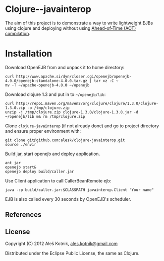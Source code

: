 # Clojure--javainterop

The aim of this project is to demonstrate a way to write lightweight
EJBs using clojure and deploying without using [Ahead-of-Time (AOT) compilation][1].

# Installation

Download OpenEJB from and unpack it to home directory:

    curl http://www.apache.si/dyn/closer.cgi/openejb/openejb-4.0.0/openejb-standalone-4.0.0.tar.gz | tar xz -C ~
    mv -T ~/apache-openejb-4.0.0 ~/openejb

Download clojure 1.3 and put in to `~/openejb/lib`:

    curl http://repo1.maven.org/maven2/org/clojure/clojure/1.3.0/clojure-1.3.0.zip -o /tmp/clojure.zip
    unzip -j /tmp/clojure.zip clojure-1.3.0/clojure-1.3.0.jar -d ~/openejb/lib && rm /tmp/clojure.zip

Clone `clojure-javainterop` (if not already done) and go to project directory and ensure proper environment with:

    git clone git@github.com:alesk/clojure-javainterop.git   
    source ./envir

Build jar, start openejb and deploy application.

    ant jar
    openejb start&
    openejb deploy build/caller.jar

Use Client application to call CallerBeanRemote ejb:

    java -cp build/caller.jar:$CLASSPATH javainterop.Client "Your name"

EJB is also called every 30 seconds by OpenEJB's scheduler.

## References

  [1]: http://clojure.org/compilation

## License

Copyright (C) 2012 Aleš Kotnik, ales.kotnik@gmail.com

Distributed under the Eclipse Public License, the same as Clojure.
